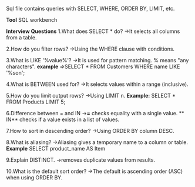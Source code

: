 Sql file contains queries with SELECT, WHERE, ORDER BY, LIMIT, etc.

**Tool**  SQL workbench

**Interview Questions**
1.What does SELECT * do?
->It selects all columns from a table.

2.How do you filter rows?
->Using the WHERE clause with conditions.

3.What is LIKE '%value%'?
->It is used for pattern matching. % means "any characters".
**example** =>SELECT * FROM Customers WHERE name LIKE '%son';


4.What is BETWEEN used for?
->It selects values within a range (inclusive).

5.How do you limit output rows?
->Using LIMIT n.
**Example:** SELECT * FROM Products LIMIT 5;


6.Difference between = and IN
->**=** checks equality with a single value.
** IN** checks if a value exists in a list of values.

7.How to sort in descending order?
->Using ORDER BY column DESC.

8.What is aliasing?
->Aliasing gives a temporary name to a column or table.
**Example** SELECT product_name AS Item

9.Explain DISTINCT.
->removes duplicate values from results.

10.What is the default sort order?
->The default is ascending order (ASC) when using ORDER BY.
